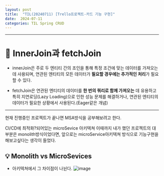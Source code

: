 ```yaml
---
layout: post
title:  "TIL(20240711) [Trello프로젝트-카드 기능 구현]"
date:  2024-07-11
categories: TIL Spring CRUD
---
```


----------------------------------------------------------------------------


# 📌 InnerJoin과 fetchJoin

- innerJoin은 주로 두 엔티티 간의 조인을 통해 특정 조건에 맞는 데이터를 가져오는 데 사용되며, 연관된 엔티티의 모든 데이터가 **필요할 경우에는 추가적인 처리**가 필요할 수 있다.

- fetchJoin은 연관된 엔티티의 데이터를 **한 번의 쿼리로 함께 가져오는** 데 유용하고 특히 지연로딩(Lazy Loading)으로 인한 성능 문제를 해결하거나, 연관된 엔티티의 데이터가 필요한 상황에서 사용된다.(Eager같은 개념)


---------------------------------------------------------------------

현재 진행중인 프로젝트가 끝나면 MSA방식을 공부해보려고 한다.

CI/CD에 최적화?되어있는 microSevice 아키텍쳐
이때까지 내가 했던 프로젝트의 대부분은 monolith방식이었다면,
앞으로는 microService아키텍쳐 방식으로 기능구현을 해보고싶다는 생각이 들었다. 

## 💡 Monolith vs MicroSevices 
- 아키텍쳐에서 그 차이점이 나뉜다.
![image](https://github.com/HaejungHan/HaejungHan.github.io/assets/130989670/4cce535e-a30a-4964-834e-5f10b0e07f4f)